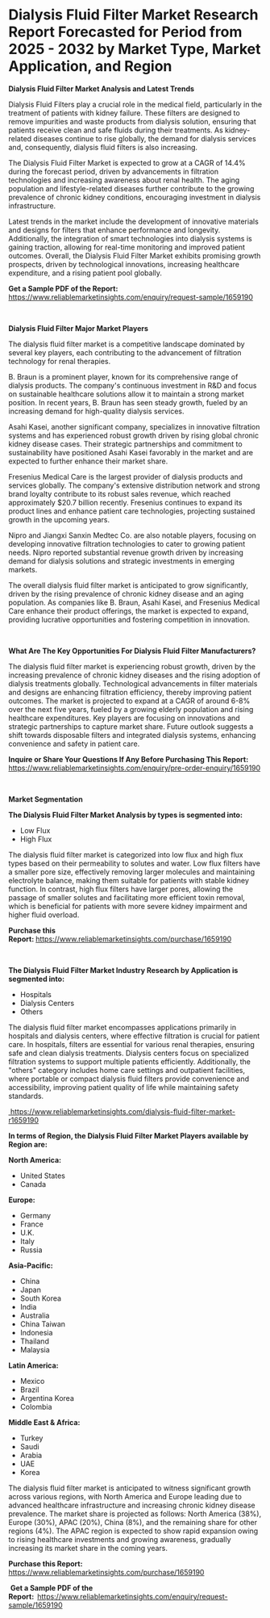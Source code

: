 <p><h1>Dialysis Fluid Filter Market Research Report Forecasted for Period from 2025 -  2032 by Market Type, Market Application, and Region</h1></p><p><strong>Dialysis Fluid Filter Market Analysis and Latest Trends</strong></p>
<p><p>Dialysis Fluid Filters play a crucial role in the medical field, particularly in the treatment of patients with kidney failure. These filters are designed to remove impurities and waste products from dialysis solution, ensuring that patients receive clean and safe fluids during their treatments. As kidney-related diseases continue to rise globally, the demand for dialysis services and, consequently, dialysis fluid filters is also increasing.</p><p>The Dialysis Fluid Filter Market is expected to grow at a CAGR of 14.4% during the forecast period, driven by advancements in filtration technologies and increasing awareness about renal health. The aging population and lifestyle-related diseases further contribute to the growing prevalence of chronic kidney conditions, encouraging investment in dialysis infrastructure. </p><p>Latest trends in the market include the development of innovative materials and designs for filters that enhance performance and longevity. Additionally, the integration of smart technologies into dialysis systems is gaining traction, allowing for real-time monitoring and improved patient outcomes. Overall, the Dialysis Fluid Filter Market exhibits promising growth prospects, driven by technological innovations, increasing healthcare expenditure, and a rising patient pool globally.</p></p>
<p><strong>Get a Sample PDF of the Report:&nbsp;</strong> <a href="https://www.reliablemarketinsights.com/enquiry/request-sample/1659190?utm_campaign=2953&utm_medium=2&utm_source=Github&utm_content=ia&utm_term=13042025&utm_id=dialysis-fluid-filter">https://www.reliablemarketinsights.com/enquiry/request-sample/1659190</a></p>
<p>&nbsp;</p>
<p><strong>Dialysis Fluid Filter Major Market Players</strong></p>
<p><p>The dialysis fluid filter market is a competitive landscape dominated by several key players, each contributing to the advancement of filtration technology for renal therapies. </p><p>B. Braun is a prominent player, known for its comprehensive range of dialysis products. The company's continuous investment in R&D and focus on sustainable healthcare solutions allow it to maintain a strong market position. In recent years, B. Braun has seen steady growth, fueled by an increasing demand for high-quality dialysis services.</p><p>Asahi Kasei, another significant company, specializes in innovative filtration systems and has experienced robust growth driven by rising global chronic kidney disease cases. Their strategic partnerships and commitment to sustainability have positioned Asahi Kasei favorably in the market and are expected to further enhance their market share.</p><p>Fresenius Medical Care is the largest provider of dialysis products and services globally. The company's extensive distribution network and strong brand loyalty contribute to its robust sales revenue, which reached approximately $20.7 billion recently. Fresenius continues to expand its product lines and enhance patient care technologies, projecting sustained growth in the upcoming years.</p><p>Nipro and Jiangxi Sanxin Medtec Co. are also notable players, focusing on developing innovative filtration technologies to cater to growing patient needs. Nipro reported substantial revenue growth driven by increasing demand for dialysis solutions and strategic investments in emerging markets.</p><p>The overall dialysis fluid filter market is anticipated to grow significantly, driven by the rising prevalence of chronic kidney disease and an aging population. As companies like B. Braun, Asahi Kasei, and Fresenius Medical Care enhance their product offerings, the market is expected to expand, providing lucrative opportunities and fostering competition in innovation.</p></p>
<p>&nbsp;</p>
<p><strong>What Are The Key Opportunities For Dialysis Fluid Filter Manufacturers?</strong></p>
<p><p>The dialysis fluid filter market is experiencing robust growth, driven by the increasing prevalence of chronic kidney diseases and the rising adoption of dialysis treatments globally. Technological advancements in filter materials and designs are enhancing filtration efficiency, thereby improving patient outcomes. The market is projected to expand at a CAGR of around 6-8% over the next five years, fueled by a growing elderly population and rising healthcare expenditures. Key players are focusing on innovations and strategic partnerships to capture market share. Future outlook suggests a shift towards disposable filters and integrated dialysis systems, enhancing convenience and safety in patient care.</p></p>
<p><strong>Inquire or Share Your Questions If Any Before Purchasing This Report:</strong> <a href="https://www.reliablemarketinsights.com/enquiry/pre-order-enquiry/1659190?utm_campaign=2953&utm_medium=2&utm_source=Github&utm_content=ia&utm_term=13042025&utm_id=dialysis-fluid-filter">https://www.reliablemarketinsights.com/enquiry/pre-order-enquiry/1659190</a></p>
<p>&nbsp;</p>
<p><strong>Market Segmentation</strong></p>
<p><strong>The Dialysis Fluid Filter Market Analysis by types is segmented into:</strong></p>
<p><ul><li>Low Flux</li><li>High Flux</li></ul></p>
<p><p>The dialysis fluid filter market is categorized into low flux and high flux types based on their permeability to solutes and water. Low flux filters have a smaller pore size, effectively removing larger molecules and maintaining electrolyte balance, making them suitable for patients with stable kidney function. In contrast, high flux filters have larger pores, allowing the passage of smaller solutes and facilitating more efficient toxin removal, which is beneficial for patients with more severe kidney impairment and higher fluid overload.</p></p>
<p><strong>Purchase this Report:&nbsp;</strong><a href="https://www.reliablemarketinsights.com/purchase/1659190?utm_campaign=2953&utm_medium=2&utm_source=Github&utm_content=ia&utm_term=13042025&utm_id=dialysis-fluid-filter">https://www.reliablemarketinsights.com/purchase/1659190</a></p>
<p>&nbsp;</p>
<p><strong>The Dialysis Fluid Filter Market Industry Research by Application is segmented into:</strong></p>
<p><ul><li>Hospitals</li><li>Dialysis Centers</li><li>Others</li></ul></p>
<p><p>The dialysis fluid filter market encompasses applications primarily in hospitals and dialysis centers, where effective filtration is crucial for patient care. In hospitals, filters are essential for various renal therapies, ensuring safe and clean dialysis treatments. Dialysis centers focus on specialized filtration systems to support multiple patients efficiently. Additionally, the "others" category includes home care settings and outpatient facilities, where portable or compact dialysis fluid filters provide convenience and accessibility, improving patient quality of life while maintaining safety standards.</p></p>
<p><a href="https://www.reliablemarketinsights.com/dialysis-fluid-filter-market-r1659190?utm_campaign=2953&utm_medium=2&utm_source=Github&utm_content=ia&utm_term=13042025&utm_id=dialysis-fluid-filter">&nbsp;https://www.reliablemarketinsights.com/dialysis-fluid-filter-market-r1659190</a></p>
<p><strong>In terms of Region, the Dialysis Fluid Filter Market Players available by Region are:</strong></p>
<p>
    <p> <strong> North America: </strong>
        <ul>
            <li>United States</li>
            <li>Canada</li>
        </ul>
        </p> 
    <p> <strong> Europe: </strong>
        <ul>
            <li>Germany</li>
            <li>France</li>
            <li>U.K.</li>
            <li>Italy</li>
            <li>Russia</li>
        </ul>
        </p> 
    <p> <strong> Asia-Pacific: </strong>
        <ul>
            <li>China</li>
            <li>Japan</li>
            <li>South Korea</li>
            <li>India</li>
            <li>Australia</li>
            <li>China Taiwan</li>
            <li>Indonesia</li>
            <li>Thailand</li>
            <li>Malaysia</li>
        </ul>
        </p> 
    <p> <strong> Latin America: </strong>
        <ul>
            <li>Mexico</li>
            <li>Brazil</li>
            <li>Argentina Korea</li>
            <li>Colombia</li>
        </ul>
        </p> 
    <p> <strong> Middle East & Africa: </strong>
        <ul>
            <li>Turkey</li>
            <li>Saudi</li>
            <li>Arabia</li>
            <li>UAE</li>
            <li>Korea</li>
        </ul>
    </p>
    </p>
<p><p>The dialysis fluid filter market is anticipated to witness significant growth across various regions, with North America and Europe leading due to advanced healthcare infrastructure and increasing chronic kidney disease prevalence. The market share is projected as follows: North America (38%), Europe (30%), APAC (20%), China (8%), and the remaining share for other regions (4%). The APAC region is expected to show rapid expansion owing to rising healthcare investments and growing awareness, gradually increasing its market share in the coming years.</p></p>
<p><strong>Purchase this Report: </strong><a href="https://www.reliablemarketinsights.com/purchase/1659190?utm_campaign=2953&utm_medium=2&utm_source=Github&utm_content=ia&utm_term=13042025&utm_id=dialysis-fluid-filter">https://www.reliablemarketinsights.com/purchase/1659190</a></p>
<p>&nbsp;<strong>Get a Sample PDF of the Report:&nbsp;&nbsp;</strong><a href="https://www.reliablemarketinsights.com/enquiry/request-sample/1659190?utm_campaign=2953&utm_medium=2&utm_source=Github&utm_content=ia&utm_term=13042025&utm_id=dialysis-fluid-filter">https://www.reliablemarketinsights.com/enquiry/request-sample/1659190</a></p>
<p><strong></strong></p>
<p><p></p><p></p><p></p></p>
